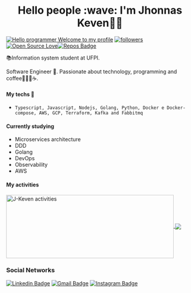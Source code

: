 <h1 align="center">Hello people :wave: I'm Jhonnas Keven🙋‍♂️</h1>

[![Hello programmer Welcome to my profile](https://img.shields.io/badge/Hello,Programmer!-Welcome-orange.svg?style=flat&logo=github)](https://github.com/j-keven) [![followers](https://img.shields.io/github/followers/j-keven?style=social)](https://github.com/j-keven?tab=followers) [![Open Source Love](https://badges.frapsoft.com/os/v2/open-source.svg?v=103)](https://github.com/j-keven)[![Repos Badge](https://badges.pufler.dev/repos/j-keven)](https://github.com/j-keven?tab=repositories)

📚Information system student at UFPI.

Software Engineer :rocket:. Passionate about technology, programming and coffee💜👨‍💻☕. 

#### My techs 💜
- `Typescript, Javascript, Nodejs, Golang, Python, Docker e Docker-compose, AWS, GCP, Terraform, Kafka and Fabbitmq`

#### Currently studying

- Microservices architecture
- DDD
- Golang
- DevOps
- Observability
- AWS

#### My activities

<a href="https://github.com/J-Keven/github-readme-stats">
  <img width=450 height=170 align="center" src="https://github-readme-stats.vercel.app/api?username=J-Keven&layout=compact&theme=algolia&show_icons=true" alt="J-Keven activities" />
</a>
<a href="https://github.com/J-Keven/github-readme-stats">
  <img align="center" src="https://github-readme-stats.vercel.app/api/top-langs/?username=J-Keven&layout=compact&theme=algolia&show_icons=true" />
</a>

### Social Networks
[![Linkedin Badge](https://img.shields.io/badge/-Jhonnas_keven-blue?style=flat-square&logo=Linkedin&logoColor=white&link=https://www.linkedin.com/in/keven-nunes-884a97159//)](https://www.linkedin.com/in/keven-nunes-884a97159//) 
[![Gmail Badge](https://img.shields.io/badge/-jhonasnunes425@gmail.com-c14438?style=flat-square&logo=Gmail&logoColor=white&link=mailto:jhonasnunes425@gmail.com)](mailto:jhonasnunes425@gmail.com)
[![Instagram Badge](https://img.shields.io/badge/-@_keven_nunes4313-6633cc?style=flat-square&labelColor=6633cc&logo=instagram&logoColor=white&link=https://www.instagram.com/keven_nunes4313/)](https://www.instagram.com/keven_nunes4313/)
